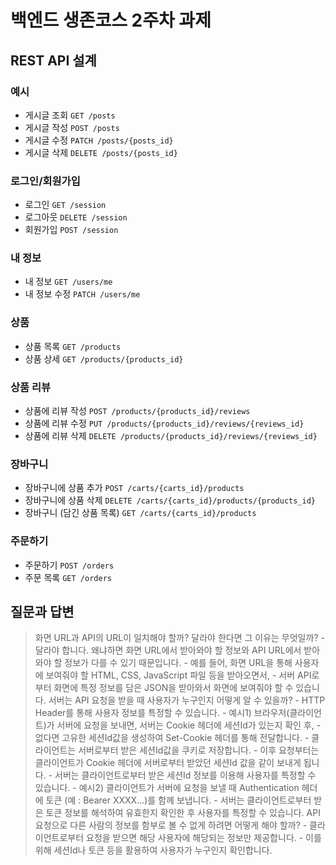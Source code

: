 # 백엔드 생존코스 2주차 과제

## REST API 설계

### 예시

- 게시글 조회 `GET /posts`
- 게시글 작성 `POST /posts`
- 게시글 수정 `PATCH /posts/{posts_id}`
- 게시글 삭제 `DELETE /posts/{posts_id}`

### 로그인/회원가입

- 로그인 `GET /session`
- 로그아웃 `DELETE /session`
- 회원가입 `POST /session`

### 내 정보

- 내 정보 `GET /users/me`
- 내 정보 수정 `PATCH /users/me`

### 상품

- 상품 목록 `GET /products`
- 상품 상세 `GET /products/{products_id}`

### 상품 리뷰

- 상품에 리뷰 작성 `POST /products/{products_id}/reviews`
- 상품에 리뷰 수정 `PUT /products/{products_id}/reviews/{reviews_id}`
- 상품에 리뷰 삭제 `DELETE /products/{products_id}/reviews/{reviews_id}`

### 장바구니

- 장바구니에 상품 추가 `POST /carts/{carts_id}/products`
- 장바구니에 상품 삭제 `DELETE /carts/{carts_id}/products/{products_id}`
- 장바구니 (담긴 상품 목록) `GET /carts/{carts_id}/products`

### 주문하기

- 주문하기 `POST /orders`
- 주문 목록 `GET /orders`

## 질문과 답변

> 화면 URL과 API의 URL이 일치해야 할까? 달라야 한다면 그 이유는 무엇일까?
    - 달라야 합니다. 왜냐하면 화면 URL에서 받아와야 할 정보와 API URL에서 받아와야 할 정보가 다를 수 있기 때문입니다.
    - 예를 들어, 화면 URL을 통해 사용자에 보여줘야 할 HTML, CSS, JavaScript 파일 등을 받아오면서, 
    - 서버 API로부터 화면에 특정 정보를 담은 JSON을 받아와서 화면에 보여줘야 할 수 있습니다.
> 서버는 API 요청을 받을 때 사용자가 누구인지 어떻게 알 수 있을까?
    - HTTP Header를 통해 사용자 정보를 특정할 수 있습니다.
    - 예시1) 브라우저(클라이언트)가 서버에 요청을 보내면, 서버는 Cookie 헤더에 세션Id가 있는지 확인 후, 
    - 없다면 고유한 세션Id값을 생성하여 Set-Cookie 헤더를 통해 전달합니다.
    - 클라이언트는 서버로부터 받은 세션Id값을 쿠키로 저장합니다.
    - 이후 요청부터는 클라이언트가 Cookie 헤더에 서버로부터 받았던 세션Id 값을 같이 보내게 됩니다.
    - 서버는 클라이언트로부터 받은 세션Id 정보를 이용해 사용자를 특정할 수 있습니다.
    - 예시2) 클라이언트가 서버에 요청을 보낼 때 Authentication 헤더에 토큰 (예 : Bearer XXXX...)를 함께 보냅니다.
    - 서버는 클라이언트로부터 받은 토큰 정보를 해석하여 유효한지 확인한 후 사용자를 특정할 수 있습니다.
> API 요청으로 다른 사람의 정보를 함부로 볼 수 없게 하려면 어떻게 해야 할까?
    - 클라이언트로부터 요청을 받으면 해당 사용자에 해당되는 정보만 제공합니다.
    - 이를 위해 세션Id나 토큰 등을 활용하여 사용자가 누구인지 확인합니다.
